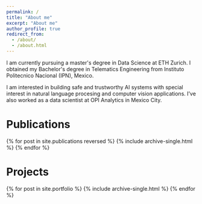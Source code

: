 ```yaml
---
permalink: /
title: "About me"
excerpt: "About me"
author_profile: true
redirect_from: 
  - /about/
  - /about.html
---
```


I am currently pursuing a master's degree in Data Science at ETH Zurich. 
I obtained my Bachelor's degree in Telematics Engineering from Instituto Politecnico Nacional (IPN), Mexico. 

I am interested in building safe and trustworthy AI systems with special interest in natural language procesing and computer vision applications. I’ve also worked as a data scientist at OPI Analytics in Mexico City.


Publications
======
{% for post in site.publications reversed %}
  {% include archive-single.html %}
{% endfor %}

Projects
======
{% for post in site.portfolio %}
  {% include archive-single.html %}
{% endfor %}

